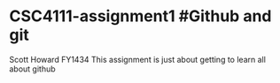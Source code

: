 # CSC4111-assignment1 #Github and git
Scott Howard
FY1434
This assignment is just about getting to learn all about github
